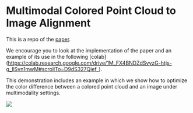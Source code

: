 # Multimodal Colored Point Cloud to Image Alignment

This is a repo of the [paper](https://openaccess.thecvf.com/content/CVPR2022/html/Rotstein_Multimodal_Colored_Point_Cloud_to_Image_Alignment_CVPR_2022_paper.html).

We encourage you to look at the implementation of the paper and an example of its use in the following [colab]
(https://colab.research.google.com/drive/1M_FX4BNDZdSvyzG-htjs-g_IlSvn1mwM#scrollTo=D9dS327Qjef_).

This demonstration includes an example in which we show how to optimize the color difference between a colored point cloud and an image under multimodality settings.

![](https://drive.google.com/uc?export=view&id=100in8Tn2bvdf7eNVDa0Y4hkcUPHuQJgD)
